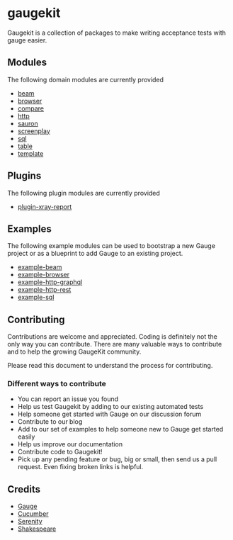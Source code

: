 # gaugekit
Gaugekit is a collection of packages to make writing acceptance tests with gauge easier.

## Modules
The following domain modules are currently provided

- [beam](./beam)
- [browser](./browser)
- [compare](./compare)
- [http](./http)
- [sauron](./sauron)
- [screenplay](./screenplay)
- [sql](./sql)
- [table](./table)
- [template](./template)

## Plugins
The following plugin modules are currently provided

- [plugin-xray-report](./plugin/xray-report)

## Examples
The following example modules can be used to bootstrap a new Gauge project or as a blueprint to add Gauge to an existing project.

- [example-beam](./example/example-beam)
- [example-browser](./example/example-browser)
- [example-http-graphql](./example/example-http-graphql)
- [example-http-rest](./example/example-http-rest)
- [example-sql](./example/example-sql)

## Contributing
Contributions are welcome and appreciated. Coding is definitely not the only way you can contribute. 
There are many valuable ways to contribute and to help the growing GaugeKit community.

Please read this document to understand the process for contributing.

### Different ways to contribute
* You can report an issue you found
* Help us test Gaugekit by adding to our existing automated tests
* Help someone get started with Gauge on our discussion forum
* Contribute to our blog
* Add to our set of examples to help someone new to Gauge get started easily
* Help us improve our documentation
* Contribute code to Gaugekit!
* Pick up any pending feature or bug, big or small, then send us a pull request. Even fixing broken links is helpful.

## Credits 
* [Gauge](https://github.com/getgauge/gauge)
* [Cucumber](https://github.com/cucumber)
* [Serenity](https://github.com/serenity-bdd)
* [Shakespeare](https://github.com/mkutz/shakespeare)